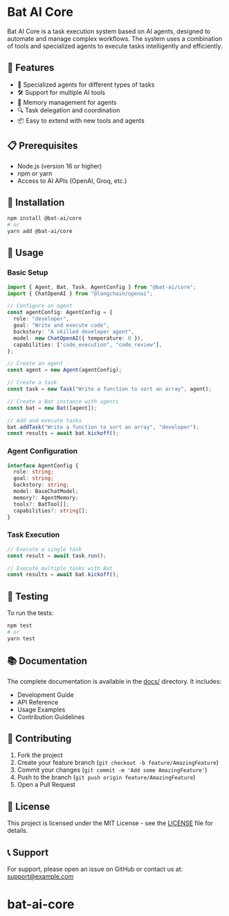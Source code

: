 # Bat AI Core

Bat AI Core is a task execution system based on AI agents, designed to automate and manage complex workflows. The system uses a combination of tools and specialized agents to execute tasks intelligently and efficiently.

## 🚀 Features

- 🤖 Specialized agents for different types of tasks
- 🛠️ Support for multiple AI tools
- 🔄 Memory management for agents
- 🔍 Task delegation and coordination
- 📦 Easy to extend with new tools and agents

## 📋 Prerequisites

- Node.js (version 16 or higher)
- npm or yarn
- Access to AI APIs (OpenAI, Groq, etc.)

## 🔧 Installation

```bash
npm install @bat-ai/core
# or
yarn add @bat-ai/core
```

## 🎯 Usage

### Basic Setup

```typescript
import { Agent, Bat, Task, AgentConfig } from "@bat-ai/core";
import { ChatOpenAI } from "@langchain/openai";

// Configure an agent
const agentConfig: AgentConfig = {
  role: "developer",
  goal: "Write and execute code",
  backstory: "A skilled developer agent",
  model: new ChatOpenAI({ temperature: 0 }),
  capabilities: ["code_execution", "code_review"],
};

// Create an agent
const agent = new Agent(agentConfig);

// Create a task
const task = new Task("Write a function to sort an array", agent);

// Create a Bat instance with agents
const bat = new Bat([agent]);

// Add and execute tasks
bat.addTask("Write a function to sort an array", "developer");
const results = await bat.kickoff();
```

### Agent Configuration

```typescript
interface AgentConfig {
  role: string;
  goal: string;
  backstory: string;
  model: BaseChatModel;
  memory?: AgentMemory;
  tools?: BatTool[];
  capabilities?: string[];
}
```

### Task Execution

```typescript
// Execute a single task
const result = await task.run();

// Execute multiple tasks with Bat
const results = await bat.kickoff();
```

## 🧪 Testing

To run the tests:

```bash
npm test
# or
yarn test
```

## 📚 Documentation

The complete documentation is available in the [docs/](docs/) directory. It includes:

- Development Guide
- API Reference
- Usage Examples
- Contribution Guidelines

## 🤝 Contributing

1. Fork the project
2. Create your feature branch (`git checkout -b feature/AmazingFeature`)
3. Commit your changes (`git commit -m 'Add some AmazingFeature'`)
4. Push to the branch (`git push origin feature/AmazingFeature`)
5. Open a Pull Request

## 📄 License

This project is licensed under the MIT License - see the [LICENSE](LICENSE) file for details.

## 📞 Support

For support, please open an issue on GitHub or contact us at: support@example.com
# bat-ai-core
